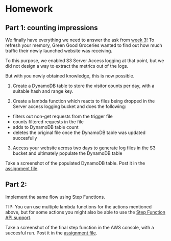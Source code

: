 # Homework

## Part 1: counting impressions

We finally have everything we need to answer the ask from [week 3](../week3/homework.md)! To refresh your memory, Green Good Groceries wanted to find out how much traffic their newly launched website was receiving. 

To this purpose, we enabled S3 Server Access logging at that point, but we did not design a way to extract the metrics out of the logs. 

But with you newly obtained knowledge, this is now possible. 

1. Create a DynamoDB table to store the visitor counts per day, with a suitable hash and range key.

2. Create a lambda function which reacts to files being dropped in the Server access logging bucket and does the following:
- filters out non-get requests from the trigger file
- counts filtered requests in the file
- adds to DynamoDB table count 
- deletes the original file once the DynamoDB table was updated succesfully

3. Access your website across two days to generate log files in the S3 bucket and ultimately populate the DynamoDB table

Take a screenshot of the populated DynamoDB table. Post it in the [assignment file](homework/assignments.md).

## Part 2:

Implement the same flow using Step Functions. 

TIP: You can use multiple lambda functions for the actions mentioned above, but for some actions you might also be able to use the [Step Function API support](https://aws.amazon.com/blogs/aws/now-aws-step-functions-supports-200-aws-services-to-enable-easier-workflow-automation/). 

Take a screenshot of the final step function in the AWS console, with a succesful run. Post it in the [assignment file](homework/assignments.md).